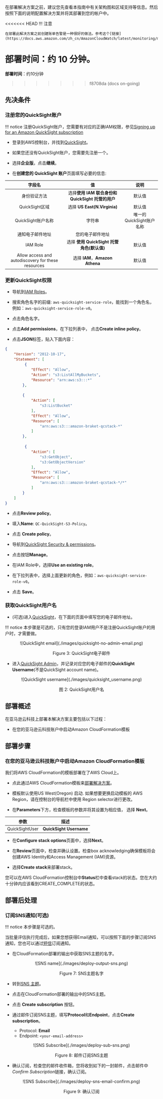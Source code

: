 在部署解决方案之前，建议您先查看本指南中有关架构图和区域支持等信息。然后按照下面的说明配置解决方案并将其部署到您的帐户中。

<<<<<<< HEAD
!!! 注意

    在部署此解决方案之前创建账单告警是一种很好的做法。参考这个[链接](https://docs.aws.amazon.com/zh_cn/AmazonCloudWatch/latest/monitoring/monitor_estimated_charges_with_cloudwatch.html)


**部署时间**：约 10 分钟。
=======
**部署时间**：约10分钟
>>>>>>> f8708da (docs on-going)

## 先决条件
### 注册您的QuickSight账户

!!! notice
    注册QuickSight账户，您需要有对应的正确IAM权限，参见[Signing up for an Amazon QuickSight subscription](https://docs.aws.amazon.com/quicksight/latest/user/signing-up.html)

* 登录到AWS控制台，并找到[QuickSight](https://quicksight.aws.amazon.com/)。

* 如果您还没有QuickSight账户，您需要先注册一个。

* 选择**企业版**，点击**继续**。

* 在**创建您的 QuickSight 账户**页面填写必要的信息:

<center>

|      字段名      |   值 |  说明 |
|:--------------------:|:-------------------:| :-------------------:|
| 身份验证方法 | 选择**使用 IAM 联合身份和 QuickSight 托管的用户** | 默认值 |
| QuickSight区域 | 选择 **US East(N.Virginia)**  | 默认值 |
| QuickSight账户名称 | 字符串 | 唯一的QuickSight账户名称|
| 通知电子邮件地址 | 您的电子邮件地址 | |
| IAM Role| 选择 **使用 QuickSight 托管角色(默认值)**| 默认值 |
| Allow access and autodiscovery for these resources| 选择  **IAM**，**Amazon Athena**| 默认值 |

</center>

### 更新QuickSight权限

* 导航到[IAM Roles](https://console.aws.amazon.com/iamv2/home?#/roles)。

* 搜索角色名字的前缀: `aws-quicksight-service-role`，能找到一个角色名，例如：`aws-quicksight-service-role-v0`。

* 点击角色名字。

* 点击**Add permissions**，在下拉列表中， 点击**Create inline policy**。

* 点击**JSON**标签，贴入下面内容：

```json
{
    "Version": "2012-10-17",
    "Statement": [
         {
            "Effect": "Allow",
            "Action": "s3:ListAllMyBuckets",
            "Resource": "arn:aws:s3:::*"
        },

        {
            "Action": [
                "s3:ListBucket"
            ],
            "Effect": "Allow",
            "Resource": [
                "arn:aws:s3:::amazon-braket-qcstack-*"
            ]
        },

         {
            "Action": [
                "s3:GetObject",
                "s3:GetObjectVersion"
            ],
            "Effect": "Allow",
            "Resource": [
                "arn:aws:s3:::amazon-braket-qcstack-*/*"
            ]
        }
    ]
}

```

* 点击**Review policy**。

* 填入**Name**: `QC-QuickSight-S3-Policy`。

* 点击 **Create policy**。

* 导航到[QuickSight Security & permissions](https://us-east-1.quicksight.aws.amazon.com/sn/admin#aws)。

* 点击按钮**Manage**。

* 在IAM Role中，选择**Use an existing role**。

* 在下拉列表中，选择上面更新的角色，例如：`aws-quicksight-service-role-v0`。

* 点击 **Save**。

### 获取QuickSight用户名

* (可选)进入[QuickSight](https://quicksight.aws.amazon.com/)，在下面的页面中填写您的电子邮件地址。

!!! notice
    本步骤是可选的，只有您的登录IAM用户不是注册QuickSight账户的用户时，才需要做。

<center>
![QuickSight email](./images/quicksight-no-admin-email.png)


Figure 3: QuickSight电子邮件

</center>

* 进入[QuickSight Admin](https://us-east-1.quicksight.aws.amazon.com/sn/admin)，并记录对应您的电子邮件的**QuickSight Username**(不是QuickSight account name)。

<center>
![QuickSight username](./images/quicksight_username.png)

图 2: QuickSight用户名

</center>


## 部署概述
在亚马逊云科技上部署本解决方案主要包括以下过程：

- 在您的亚马逊云科技账户中启动Amazon CloudFormation模板

## 部署步骤

### 在您的亚马逊云科技账户中启动Amazon CloudFormation模板

我们将AWS CloudFormation的模板部署在了AWS Cloud上。

* 点此通过AWS CloudFormation模板来[部署解决方案][template-url]。
 
* 模板默认使用US West(Oregon) 启动. 如果想要更换启动模板的 AWS Region，请在控制台的导航栏中使用 Region selector进行更改。

* 在**Parameters**下方，检查模板的参数并将其设置为相应值， 选择 **Next**。

<center>

| 参数   | 描述 |
|:-------------------:|:----:|
| QuickSightUser | **QuickSight Username** |

</center>
    

* 在**Configure stack options**页面中，选择**Next**。
   
* 在**Review**页面中，检查并确认设置。检查box acknowledging确保模板将会创建AWS Identity和Access Management (IAM)资源。

* 选择**Create stack**来部署stack。

您可以在AWS CloudFormation控制台中**Status**栏中查看stack的状态。您在大约十分钟内应该看到CREATE_COMPLETE的状态。


## 部署后处理
### 订阅SNS通知(可选)

!!! notice
    本步骤是可选的。

当批量评估执行完成后，如果您想获得Email通知，可以按照下面的步骤订阅SNS通知，您也可以通过[短信](https://docs.aws.amazon.com/sns/latest/dg/sns-mobile-phone-number-as-subscriber.html)订阅通知。

* 在CloudFormation部署的输出中获取SNS主题的名字。

<center>
![SNS name](./images/deploy-output-sns.png)

Figure 7: SNS主题名字

</center>


* 转到[SNS 主题](https://console.aws.amazon.com/sns/v3/home?region=us-east-1#/topics)。

* 点击在CloudFormation部署的输出中的SNS主题。

* 点击 **Create subscription** 按钮。

* 通过邮件订阅SNS主题，填写**Protocol**和**Endpoint**，点击**Create subscription**。

    - Protocol: **Email**
    - Endpoint: `<your-email-address>`

<center>
![SNS Subscribe](./images/deploy-sub-sns.png)

Figure 8: 邮件订阅SNS主题

</center>

* 确认订阅，检查您的邮件收件箱，您将收到如下的一封邮件，点击邮件中*Confirm Subscription*链接，确认订阅。

<center>
![SNS Subscribe](./images/deploy-sns-email-confirm.png)

Figure 9: 确认订阅

</center>


[template-url]: https://console.aws.amazon.com/cloudformation/home?region=us-west-2#/stacks/create/template?stackName=QRADDStack&templateURL=https://aws-gcr-solutions.s3.amazonaws.com/AWS-gcr-qc-life-science/v0.8.2/default/QCStack.template.json